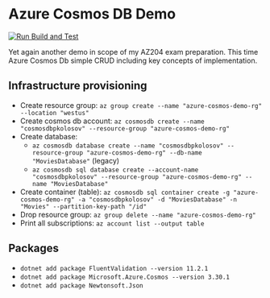 # Azure Cosmos DB Demo

[![Run Build and Test](https://github.com/kolosovpetro/CosmosDBDemo.AZ204/actions/workflows/run-build-and-test-dotnet.yml/badge.svg)](https://github.com/kolosovpetro/CosmosDBDemo.AZ204/actions/workflows/run-build-and-test-dotnet.yml)

Yet again another demo in scope of my AZ204 exam preparation.
This time Azure Cosmos Db simple CRUD including key concepts of implementation.

## Infrastructure provisioning

- Create resource group: `az group create --name "azure-cosmos-demo-rg" --location "westus"`
- Create cosmos db account: `az cosmosdb create --name "cosmosdbpkolosov" --resource-group "azure-cosmos-demo-rg"`
- Create database: 
  - `az cosmosdb database create --name "cosmosdbpkolosov" --resource-group "azure-cosmos-demo-rg" --db-name "MoviesDatabase"` (legacy)
  - `az cosmosdb sql database create --account-name "cosmosdbpkolosov" --resource-group "azure-cosmos-demo-rg" --name "MoviesDatabase"`
- Create container (table): `az cosmosdb sql container create -g "azure-cosmos-demo-rg" -a "cosmosdbpkolosov" -d "MoviesDatabase" -n "Movies" --partition-key-path "/id"`
- Drop resource group: `az group delete --name "azure-cosmos-demo-rg"`
- Print all subscriptions: `az account list --output table`

## Packages

- `dotnet add package FluentValidation --version 11.2.1`
- `dotnet add package Microsoft.Azure.Cosmos --version 3.30.1`
- `dotnet add package Newtonsoft.Json`